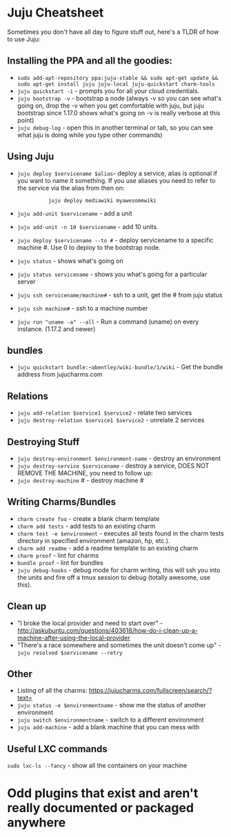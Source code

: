 # Juju Cheatsheet

Sometimes you don't have all day to figure stuff out, here's a TLDR of how to use Juju:

## Installing the PPA and all the goodies:

- `sudo add-apt-repository ppa:juju-stable && sudo apt-get update && sudo apt-get install juju juju-local juju-quickstart charm-tools`
- `juju quickstart -i` - prompts you for all your cloud credentials. 
- `juju bootstrap -v` - bootstrap a node (always -v so you can see what's going on, drop the -v when you get comfortable with juju, but juju bootstrap since 1.17.0 shows what's going on -v is really verbose at this point)
- `juju debug-log` - open this in another terminal or tab, so you can see what juju is doing while you type other commands)

## Using Juju

- `juju deploy $servicename $alias`- deploy a service, alias is optional if you want to name it something. If you use aliases you need to refer to the service via the alias from then on:

                juju deploy mediawiki myawesomewiki

- `juju add-unit $servicename` - add a unit
- `juju add-unit -n 10 $servicename` - add 10 units.
- `juju deploy $servicename --to #` - deploy servicename to a specific machine #. Use 0 to deploy to the bootstrap node.
- `juju status` - shows what's going on
- `juju status servicename` - shows you what's going for a particular server
- `juju ssh servicename/machine#` - ssh to a unit, get the # from juju status
- `juju ssh machine#` - ssh to a machine number
- `juju run "uname -a" --all` - Run a command (uname) on every instance. (1.17.2 and newer)

## bundles

- `juju quickstart bundle:~abentley/wiki-bundle/1/wiki` - Get the bundle address from jujucharms.com

## Relations

- `juju add-relation $service1 $service2` - relate two services
- `juju destroy-relation $service1 $service2` - unrelate 2 services

## Destroying Stuff

- `juju destroy-environment $environment-name` - destroy an environment
- `juju destroy-service $servicename` - destroy a service, DOES NOT REMOVE THE MACHINE, you need to follow up:
- `juju destroy-machine` # - destroy machine # 

## Writing Charms/Bundles

- `charm create foo` - create a blank charm template
- `charm add tests` - add tests to an existing charm
- `charm test -e $environment` - executes all tests found in the charm tests directory in specified environment (amazon, hp, etc.).
- `charm add readme` - add a readme template to an existing charm
- `charm proof` - lint for charms
- `bundle proof` - lint for bundles
- `juju debug-hooks` - debug mode for charm writing, this will ssh you into the units and fire off a tmux session to debug (totally awesome, use this). 

## Clean up

- "I broke the local provider and need to start over" - http://askubuntu.com/questions/403618/how-do-i-clean-up-a-machine-after-using-the-local-provider
- "There's a race somewhere and sometimes the unit doesn't come up" - `juju resolved $servicename --retry` 

## Other

- Listing of all the charms: https://jujucharms.com/fullscreen/search/?text=
- `juju status -e $environmentname` - show me the status of another environment
- `juju switch $environmentname` - switch to a different environment
- `juju add-machine` - add a blank machine that you can mess with

## Useful LXC commands

`sudo lxc-ls --fancy` - show all the containers on your machine

# Odd plugins that exist and aren't really documented or packaged anywhere



